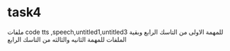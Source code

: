 # task4
ملفات code tts ,speech,untitled1,untitled3
للمهمة الاولى من التاسك الرابع 
وبقية الملفات 
للمهمة الثانيه والثالثه من التاسك الرابع 
